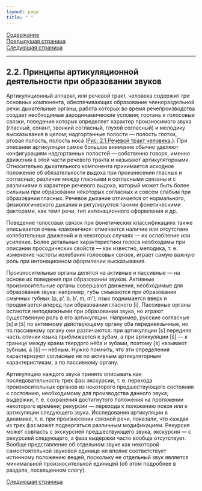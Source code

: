 ```yaml
---
layout: page
title: " "
---
```

<a href="contents.html">Содержание</a><br>
<a href="021.html">Предыдущая страница</a><br>
<a href="023.html">Следующая страница</a>
<hr>

## 2.2. Принципы артикуляционной деятельности при образовании звуков 
Артикуляционный аппарат, или речевой тракт, человека содержит три основных компонента, 
обеспечивающих образование членораздельной речи: дыхательные органы, 
работа которых во время речепроизводства создает необходимые аэродинамические условия; 
гортань и голосовые связки, поведение которых определяет характер произносимого звука 
(гласный, сонант, звонкий согласный, глухой согласный) и мелодику высказывания в целом; 
надгортанные полости — полость глотки, ртовая полость, полость носа 
(<a href="RIS/ris2-1.html">Рис. 2.1.Речевой тракт человека.</a>). При описании 
артикуляции самое большое внимание обычно уделяют конфигурациям надгортанных полостей —
собственно говоря, именно движения в этой части речевого тракта и называют артикуляторными. 
Относительно дыхательного компонента принимается исходное положение об обязательности выдоха 
при произнесении гласных и согласных; различия между гласными и согласными связаны и с различиями 
в характере речевого выдоха, который может быть более сильным при образовании некоторых согласных 
и совсем слабым при образовании гласных. Речевое дыхание отличается от нормального, физиологического 
дыхания и регулируется такими фонетическими факторами, как темп речи, тип интонационного оформления и др. 



Поведение голосовых связок при фонетических классификациях также описывается 
очень «лаконично»: отмечается наличие или отсутствие колебательных движений
и в некоторых случаях — их ослабление или усиление. Более детальные характеристики 
голоса необходимы при описании просодических свойств — как известно, мелодика, т. е. 
изменение частоты колебания голосовых связок, играет самую важную роль при интонационном 
оформлении высказывания. 

Произносительные органы делятся на активные и пассивные — на основе их поведения при 
образовании звуков. Активные произносительные органы совершают движения, необходимые 
для образования звука: например, губы смыкаются при образовании смычных губных [p, p’, b, b’, m, m’]; 
язык поднимается вверх и продвигается вперед при образовании гласного [i]. Пассивные органы остаются 
неподвижными при образовании звука, но играют существенную роль в его артикуляции. Например, 
русские согласные [s] и [š] по активному действующему органу оба переднеязычные, но по пассивному 
органу они различаются: при артикуляции [s] передняя часть спинки языка приближается к зубам, 
а при артикуляции [š] — к границе между краем твердого нёба и зубами, поэтому [s] называют зубным,
а [š] — нёбным. Нужно помнить, что эти определения характеризуют согласные не по активным 
артикуляторным характеристикам, а по пассивному органу. 

Артикуляцию каждого звука принято описывать как последовательность трех фаз: экскурсии, т. е. 
перехода произносительных органов из некоторого предшествующего состояния к состоянию, 
необходимому для производства данного звука; выдержки, т. е. сохранения достигнутого
положения на протяжении некоторого времени; рекурсии — перехода к положению покоя или к 
артикуляции следующего звука. Исследования артикуляции в динамике, т. е. при произнесении
связной речи, показали, что каждая из трех фаз может подвергаться различным модификациям. 
Рекурсия может совпасть с экскурсией предшествующего звука, экскурсия — с рекурсией 
следующего, а фаза выдержки часто вообще отсутствует. Вообще представление об отдельном 
звуке как некоторой самостоятельной звуковой единице не вполне соответствует истинному 
положению вещей, поскольку не отдельный звук является минимальной произносительной
единицей (об этом подробнее в разделе, посвященном слогу). 

<a href="023.html">Следующая страница</a>

